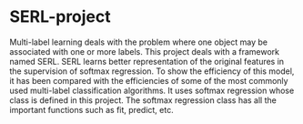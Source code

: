 # SERL-project
Multi-label learning deals with the problem where one object may be associated with one or more labels. This project deals with a framework named SERL. SERL learns better representation of the original features in the supervision of softmax regression. To show the efficiency of this model, it has been compared with the efficiencies of some of the most commonly used multi-label classification algorithms.
It uses softmax regression whose class is defined in this project. The softmax regression class has all the important functions such as fit, predict, etc.
